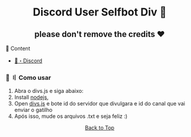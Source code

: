 <h1 align="center">
  <a id="top"></a>Discord User Selfbot Div 🦇
</h1>

<h2 align="center">
  please don't remove the credits ❤️

</h2>

<a id="content"></a>🧬 Content

- [🌌・Discord](https://discord.gg/collapsy)


### <a id="heroku"></a>📁 〢 Como usar

1. Abra o divs.js e siga abaixo:
2. Install [nodejs](https://nodejs.org/en/),
3. Open [divs.js](https://github.com/murilindao/selfbot-div/blob/main/divs.js) e bote id do servidor que divulgara e id do canal que vai enviar o gatilho
4. Após isso, mude os arquivos .txt e seja feliz :)

<p align="center"><a href=#top>Back to Top</a></p>
